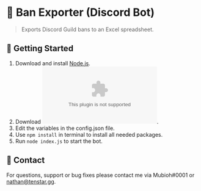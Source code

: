 # 🤖 Ban Exporter (Discord Bot)

> Exports Discord Guild bans to an Excel spreadsheet. 

## 🚀 Getting Started

1. Download and install [Node.js](https://nodejs.org/en/).
2. Download ![Discord Bot](https://github.com/mubioh/Discord-Ban-Exporter/archive/refs/heads/main.zip).
3. Edit the variables in the config.json file.
4. Use `npm install` in terminal to install all needed packages.
5. Run `node index.js` to start the bot.

## 📱 Contact

For questions, support or bug fixes please contact me via Mubioh#0001 or nathan@tenstar.gg.
